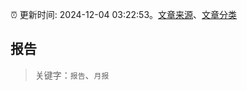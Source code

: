 :alarm_clock: 更新时间: 2024-12-04 03:22:53。[文章来源](/README.md)、[文章分类](/TAGS.md)

## 报告


> 关键字：`报告`、`月报`



